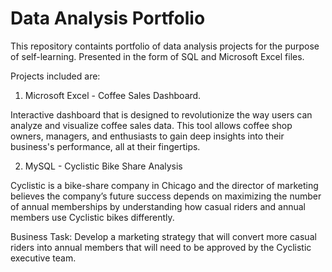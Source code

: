 # Data Analysis Portfolio

This repository containts portfolio of data analysis projects for the purpose of self-learning. Presented in the form of SQL and Microsoft Excel files. 

Projects included are: 

1. Microsoft Excel - Coffee Sales Dashboard.

Interactive dashboard that is designed to revolutionize the way users can analyze and visualize coffee sales data. This tool allows coffee shop owners, managers, and enthusiasts to gain deep insights into their business's performance, all at their fingertips.

2. MySQL - Cyclistic Bike Share Analysis

Cyclistic is a bike-share company in Chicago and the director of marketing believes the company’s future success depends on maximizing the number of annual memberships by understanding how casual riders and annual members use Cyclistic bikes differently. 

Business Task: Develop a marketing strategy that will convert more casual riders into annual members that will need to be approved by the Cyclistic executive team.

